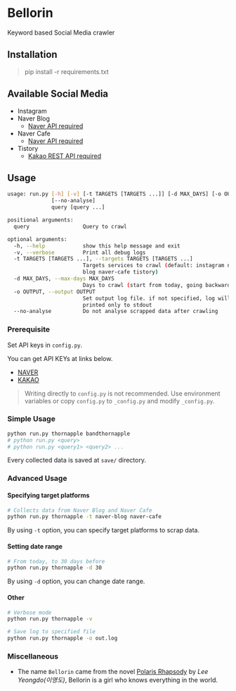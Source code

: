 # Bellorin

Keyword based Social Media crawler

## Installation

> pip install -r requirements.txt

## Available Social Media

- Instagram
- Naver Blog
  - [Naver API required](https://developers.naver.com/products/search/)
- Naver Cafe
  - [Naver API required](https://developers.naver.com/products/search/)
- Tistory
  - [Kakao REST API required](https://developers.kakao.com/features/kakao)


## Usage

```sh
usage: run.py [-h] [-v] [-t TARGETS [TARGETS ...]] [-d MAX_DAYS] [-o OUTPUT]
              [--no-analyse]
              query [query ...]

positional arguments:
  query                 Query to crawl

optional arguments:
  -h, --help            show this help message and exit
  -v, --verbose         Print all debug logs
  -t TARGETS [TARGETS ...], --targets TARGETS [TARGETS ...]
                        Targets services to crawl (default: instagram naver-
                        blog naver-cafe tistory)
  -d MAX_DAYS, --max-days MAX_DAYS
                        Days to crawl (start from today, going backwards)
  -o OUTPUT, --output OUTPUT
                        Set output log file. if not specified, log will be
                        printed only to stdout
  --no-analyse          Do not analyse scrapped data after crawling
```

### Prerequisite

Set API keys in `config.py`.

You can get API KEYs at links below.

- [NAVER](https://developers.naver.com/products/search/)
- [KAKAO](https://developers.kakao.com/docs/restapi/search)

> Writing directly to `config.py` is not recommended. Use environment variables or copy `config.py` to `_config.py` and modify `_config.py`.

### Simple Usage

```sh
python run.py thornapple bandthornapple
# python run.py <query>
# python run.py <query1> <query2> ...
```

Every collected data is saved at `save/` directory. 

### Advanced Usage

#### Specifying target platforms

```sh
# Collects data from Naver Blog and Naver Cafe
python run.py thornapple -t naver-blog naver-cafe
```

By using `-t` option, you can specify target platforms to scrap data.

#### Setting date range

```sh
# From today, to 30 days before
python run.py thornapple -d 30
```

By using `-d` option, you can change date range.

#### Other

```sh
# Verbose mode
python run.py thornapple -v

# Save log to specified file
python run.py thornapple -o out.log
```

### Miscellaneous

- The name `Bellorin` came from the novel [Polaris Rhapsody](https://en.wikipedia.org/wiki/Lee_Yeongdo#Other_novels) by _Lee Yeongdo(이영도)_, Bellorin is a girl who knows everything in the world.